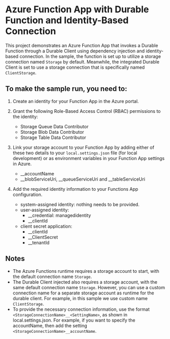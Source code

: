# Azure Function App with Durable Function and Identity-Based Connection

This project demonstrates an Azure Function App that invokes a Durable Function through a Durable Client using dependency injection and identity-based connection. In the sample, the function is set up to utilize a storage connection named `Storage` by default. Meanwhile, the integrated Durable Client is set to use a storage connection that is specifically named `ClientStorage`.


## To make the sample run, you need to:

1. Create an identity for your Function App in the Azure portal.

2. Grant the following Role-Based Access Control (RBAC) permissions to the identity:
    - Storage Queue Data Contributor
    - Storage Blob Data Contributor
    - Storage Table Data Contributor

3. Link your storage account to your Function App by adding either of these two details to your `local.settings.json` file (for local development) or as environment variables in your Function App settings in Azure.
    - <StorageConnectionName>__accountName
    - <StorageConnectionName>__blobServiceUri, <StorageConnectionName>__queueServiceUri and <StorageConnectionName>__tableServiceUri

4. Add the required identity information to your Functions App configuration.
    - system-assigned identity: nothing needs to be provided.
    - user-assigned identity: 
      - <StorageConnectionName>__credential: managedidentity
      - <StorageConnectionName>__clientId
    - client secret application:
      - <StorageConnectionName>__clientId
      - <StorageConnectionName>__ClientSecret
      - <StorageConnectionName>__tenantId


## Notes

- The Azure Functions runtime requires a storage account to start, with the default connection name `Storage`.
- The Durable Client injected also requires a storage account, with the same default connection name `Storage`. However, you can use a custom connection name for a separate storage account as runtime for the durable client. For example, in this sample we use custom name `ClientStorage`.
- To provide the necessary connection information, use the format `<StorageConnectionName>__<SettingName>`, as shown in local.settings.json. For example, if you want to specify the accountName, then add the setting `<StorageConnectionName>__accountName`.

